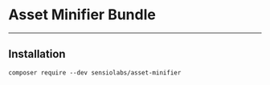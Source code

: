 # Asset Minifier Bundle
---

## Installation

```
composer require --dev sensiolabs/asset-minifier
```
